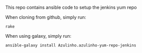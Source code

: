 This repo contains ansible code to setup the jenkins yum repo

When cloning from github, simply run:

    rake

When using galaxy, simply run:

    ansible-galaxy install Azulinho.azulinho-yum-repo-jenkins
